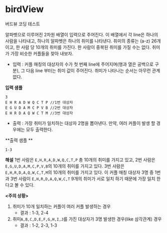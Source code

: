 # birdView
버드뷰 코딩 테스트

알파벳으로 이루어진 2차원 배열이 입력으로 주어진다. 이 배열에서 각 line은 하나의 사람을 나타내고, 하나의 알파벳은 하나의 취미를 나타낸다. 취미의 종류는 (a-z) 26개이고, 한 사람 당 10개의 취미를 가진다. 한 사람이 중복된 취미를 가질 수는 없다. 취미가 가장 비슷한 커플들을 찾아 내보자. 

- 입력 : 커플 매칭의 대상자의 수가 첫 번째 line에 주어지며(행과 열은 공백으로 구분), 그 다음 line 부터는 취미 값이 주어진다. 취미가 나타나는 순서는 아무런 관계 없다. 

**입력 샘플**

```
3
E H R A D W Q C T P //1번 대상자
E G U D A M C P V B //2번 대상자
E H R D A Q W C T M //3번 대상자 
```

- 출력 : 가장 취미가 일치하는 대상자 2명을 뽑아낸다. 만약, 여러 커플이 발생 할 경우에는 모두 출력한다. 

**출력 샘플 **

```
1-3 
```



**해설**
 1번 사람은 `E,H,R,A,D,W,Q,C,T,P` 총 10개의 취미를 가지고 있고,
 2번 사람은 `E,G,U,D,A,M,C,P,V,B`의 10개의 취미를 가지고 있다.
 3번 사람은 `E,H,R,D,A,Q,W,C,T,M`의 10개의 취미를 가지고 있다.
 이 커플 매칭 대상자 3명 중 1번과 3번 사람이 `E,H,R,D,A,Q,W,C,T` 9개의 취미가 서로 일치 하기 때문에 가장 일치 한다고 볼 수 있다. 

**<주의 상황>** 

1. 취미가 10개 일치하는 커플이 여러 커플 발생하는 경우 
   - 결과 : 1-3, 2-4 
2. 취미`A,B,C,D,E,F,G,H,I,J`를 가진 대상자가 3명 발생한 경우(like 삼각관계) 경우 
   - 결과 : 1-2, 2-3, 1-3 